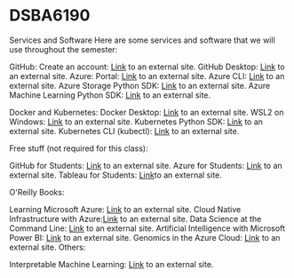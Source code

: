 # DSBA6190


Services and Software
Here are some services and software that we will use throughout the semester:

GitHub:
Create an account: [Link](https://github.com/signupLinks) to an external site.
GitHub Desktop: [Link](https://github.com/apps/desktopLinks) to an external site.
Azure:
Portal: [Link](https://portal.azure.com/Links) to an external site.
Azure CLI: [Link](https://learn.microsoft.com/en-us/cli/azure/install-azure-cliLinks) to an external site.
Azure Storage Python SDK: [Link](https://learn.microsoft.com/en-us/azure/storage/blobs/storage-quickstart-blobs-pythonLinks) to an external site.
Azure Machine Learning Python SDK: [Link](https://learn.microsoft.com/en-us/python/api/overview/azure/ml/installLinks) to an external site.

Docker and Kubernetes:
Docker Desktop: [Link](https://www.docker.com/products/docker-desktop/Links) to an external site.
WSL2 on Windows: [Link](https://learn.microsoft.com/en-us/windows/wsl/installLinks) to an external site.
Kubernetes Python SDK: [Link](https://github.com/kubernetes-client/python/Links) to an external site.
Kubernetes CLI (kubectl): [Link](https://kubernetes.io/docs/tasks/tools/#kubectlLinks) to an external site.


Free stuff (not required for this class):

GitHub for Students: [Link](https://education.github.com/packLinks) to an external site.
Azure for Students: [Link](https://azure.microsoft.com/en-us/free/studentsLinks) to an external site.
Tableau for Students: [Link](https://www.tableau.com/academic/studentsLinks )to an external site.


O'Reilly Books:

Learning Microsoft Azure: [Link](https://www.oreilly.com/library/view/learning-microsoft-azure/9781098113315/Links) to an external site.
Cloud Native Infrastructure with Azure:[Link](https://www.oreilly.com/library/view/cloud-native-infrastructure/9781492090953/Links) to an external site.
Data Science at the Command Line: [Link](https://www.oreilly.com/library/view/data-science-at/9781492087908/Links) to an external site.
Artificial Intelligence with Microsoft Power BI: [Link](https://www.oreilly.com/library/view/artificial-intelligence-with/9781098112745/Links) to an external site.
Genomics in the Azure Cloud: [Link](https://www.oreilly.com/library/view/genomics-in-the/9781098139032/Links) to an external site.
Others:

Interpretable Machine Learning: [Link](https://christophmolnar.com/books/interpretable-machine-learning/Links) to an external site.
